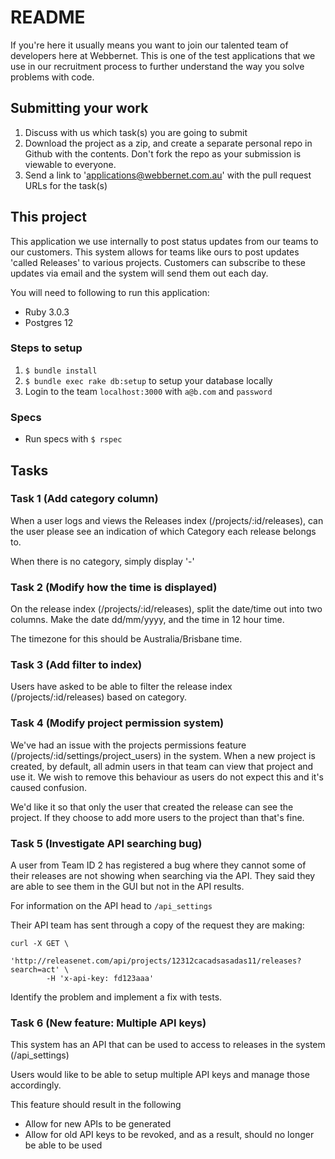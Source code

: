 # README

If you're here it usually means you want to join our talented team of developers here at Webbernet. This is one of the test applications that we use in our recruitment process to further understand the way you solve problems with code.

## Submitting your work
1. Discuss with us which task(s) you are going to submit
2. Download the project as a zip, and create a separate personal repo in Github with the contents. Don't fork the repo as your submission is viewable to everyone.
3. Send a link to 'applications@webbernet.com.au' with the pull request URLs for the task(s)

## This project
This application we use internally to post status updates from our teams to our customers. This system allows for teams like ours to post updates 'called Releases' to various projects. Customers can subscribe to these updates via email and the system will send them out each day.

You will need to following to run this application:
* Ruby 3.0.3
* Postgres 12

### Steps to setup
1. `$ bundle install`
2. `$ bundle exec rake db:setup` to setup your database locally
3. Login to the team `localhost:3000` with `a@b.com` and `password`

### Specs

* Run specs with `$ rspec`

## Tasks

### Task 1 (Add category column)
When a user logs and views the Releases index (/projects/:id/releases), can the user please see an indication of which Category each release belongs to.

When there is no category, simply display '-'

### Task 2 (Modify how the time is displayed)
On the release index (/projects/:id/releases), split the date/time out into two columns. Make the date dd/mm/yyyy, and the time in 12 hour time.

The timezone for this should be Australia/Brisbane time.

### Task 3 (Add filter to index)
Users have asked to be able to filter the release index (/projects/:id/releases) based on category.

### Task 4 (Modify project permission system)
We've had an issue with the projects permissions feature (/projects/:id/settings/project_users) in the system. When a new project is created, by default, all admin users in that team can view that project and use it. We wish to remove this behaviour as users do not expect this and it's caused confusion.

We'd like it so that only the user that created the release can see the project. If they choose to add more users to the project than that's fine.

### Task 5 (Investigate API searching bug)
A user from Team ID 2 has registered a bug where they cannot some of their releases are not showing when searching via the API. They said they are able to see them in the GUI but not in the API results.

For information on the API head to `/api_settings`

Their API team has sent through a copy of the request they are making:

```shell
curl -X GET \
        'http://releasenet.com/api/projects/12312cacadsasadas11/releases?search=act' \
        -H 'x-api-key: fd123aaa'
```

Identify the problem and implement a fix with tests.

### Task 6 (New feature: Multiple API keys)
This system has an API that can be used to access to releases in the system (/api_settings)

Users would like to be able to setup multiple API keys and manage those accordingly.

This feature should result in the following

* Allow for new APIs to be generated
* Allow for old API keys to be revoked, and as a result, should no longer be able to be used


